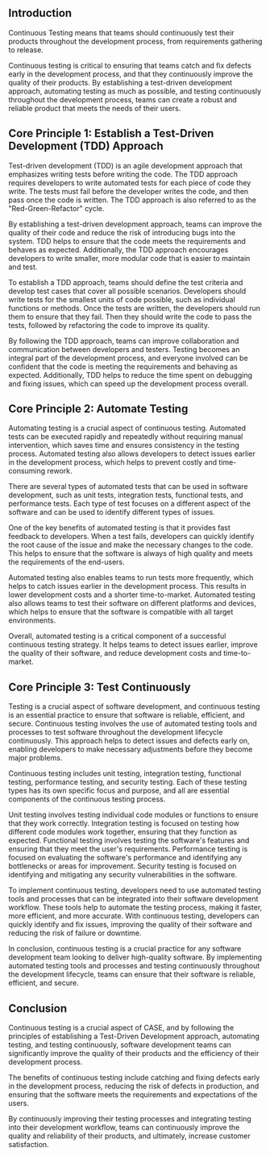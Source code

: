 <webui-data data-page-title="Continuous Testing: Tenet 9 of Continuous Agile Software Engineering" data-page-subtitle=""></webui-data>
<webui-data data-page-next-page='{"name":"Continuous Iterations","href":"/tenets/continuous-iterations"}'></webui-data>

<webui-side-by-side>

## Introduction

<webui-paper>

Continuous Testing means that teams should continuously test their products throughout the development process, from requirements gathering to release.

Continuous testing is critical to ensuring that teams catch and fix defects early in the development process, and that they continuously improve the quality of their products. By establishing a test-driven development approach, automating testing as much as possible, and testing continuously throughout the development process, teams can create a robust and reliable product that meets the needs of their users.

</webui-paper>

</webui-side-by-side>

<webui-side-by-side>

## Core Principle 1: Establish a Test-Driven Development (TDD) Approach

<webui-paper>

Test-driven development (TDD) is an agile development approach that emphasizes writing tests before writing the code. The TDD approach requires developers to write automated tests for each piece of code they write. The tests must fail before the developer writes the code, and then pass once the code is written. The TDD approach is also referred to as the "Red-Green-Refactor" cycle.

By establishing a test-driven development approach, teams can improve the quality of their code and reduce the risk of introducing bugs into the system. TDD helps to ensure that the code meets the requirements and behaves as expected. Additionally, the TDD approach encourages developers to write smaller, more modular code that is easier to maintain and test.

To establish a TDD approach, teams should define the test criteria and develop test cases that cover all possible scenarios. Developers should write tests for the smallest units of code possible, such as individual functions or methods. Once the tests are written, the developers should run them to ensure that they fail. Then they should write the code to pass the tests, followed by refactoring the code to improve its quality.

By following the TDD approach, teams can improve collaboration and communication between developers and testers. Testing becomes an integral part of the development process, and everyone involved can be confident that the code is meeting the requirements and behaving as expected. Additionally, TDD helps to reduce the time spent on debugging and fixing issues, which can speed up the development process overall.

</webui-paper>

</webui-side-by-side>

<webui-side-by-side>

## Core Principle 2: Automate Testing

<webui-paper>

Automating testing is a crucial aspect of continuous testing. Automated tests can be executed rapidly and repeatedly without requiring manual intervention, which saves time and ensures consistency in the testing process. Automated testing also allows developers to detect issues earlier in the development process, which helps to prevent costly and time-consuming rework.

There are several types of automated tests that can be used in software development, such as unit tests, integration tests, functional tests, and performance tests. Each type of test focuses on a different aspect of the software and can be used to identify different types of issues.

One of the key benefits of automated testing is that it provides fast feedback to developers. When a test fails, developers can quickly identify the root cause of the issue and make the necessary changes to the code. This helps to ensure that the software is always of high quality and meets the requirements of the end-users.

Automated testing also enables teams to run tests more frequently, which helps to catch issues earlier in the development process. This results in lower development costs and a shorter time-to-market. Automated testing also allows teams to test their software on different platforms and devices, which helps to ensure that the software is compatible with all target environments.

Overall, automated testing is a critical component of a successful continuous testing strategy. It helps teams to detect issues earlier, improve the quality of their software, and reduce development costs and time-to-market.

</webui-paper>

</webui-side-by-side>

<webui-side-by-side>

## Core Principle 3: Test Continuously

<webui-paper>

Testing is a crucial aspect of software development, and continuous testing is an essential practice to ensure that software is reliable, efficient, and secure. Continuous testing involves the use of automated testing tools and processes to test software throughout the development lifecycle continuously. This approach helps to detect issues and defects early on, enabling developers to make necessary adjustments before they become major problems.

Continuous testing includes unit testing, integration testing, functional testing, performance testing, and security testing. Each of these testing types has its own specific focus and purpose, and all are essential components of the continuous testing process.

Unit testing involves testing individual code modules or functions to ensure that they work correctly. Integration testing is focused on testing how different code modules work together, ensuring that they function as expected. Functional testing involves testing the software's features and ensuring that they meet the user's requirements. Performance testing is focused on evaluating the software's performance and identifying any bottlenecks or areas for improvement. Security testing is focused on identifying and mitigating any security vulnerabilities in the software.

To implement continuous testing, developers need to use automated testing tools and processes that can be integrated into their software development workflow. These tools help to automate the testing process, making it faster, more efficient, and more accurate. With continuous testing, developers can quickly identify and fix issues, improving the quality of their software and reducing the risk of failure or downtime.

In conclusion, continuous testing is a crucial practice for any software development team looking to deliver high-quality software. By implementing automated testing tools and processes and testing continuously throughout the development lifecycle, teams can ensure that their software is reliable, efficient, and secure.

</webui-paper>

</webui-side-by-side>

<webui-side-by-side>

## Conclusion

<webui-paper>

Continuous testing is a crucial aspect of CASE, and by following the principles of establishing a Test-Driven Development approach, automating testing, and testing continuously, software development teams can significantly improve the quality of their products and the efficiency of their development process.

The benefits of continuous testing include catching and fixing defects early in the development process, reducing the risk of defects in production, and ensuring that the software meets the requirements and expectations of the users.

By continuously improving their testing processes and integrating testing into their development workflow, teams can continuously improve the quality and reliability of their products, and ultimately, increase customer satisfaction.

</webui-paper>

</webui-side-by-side>
